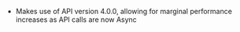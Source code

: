 - Makes use of API version 4.0.0, allowing for marginal performance increases as API calls are now Async